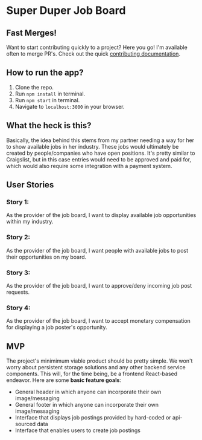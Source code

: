 # Super Duper Job Board

## Fast Merges!
Want to start contributing quickly to a project? Here you go! I'm available often to merge PR's. Check out the quick [contributing documentation](contributing.md).

## How to run the app?

1. Clone the repo.
2. Run ```npm install``` in terminal.
3. Run ```npm start``` in terminal.
4. Navigate to ```localhost:3000``` in your browser.

## What the heck is this?
Basically, the idea behind this stems from my partner needing a way for her to show available jobs in her industry. These jobs would ultimately be created by people/companies who have open positions. It's pretty similar to Craigslist, but in this case entries would need to be approved and paid for, which would also require some integration with a payment system.

## User Stories

### Story 1:
As the provider of the job board, I want to display available job opportunities within my industry.

### Story 2:
As the provider of the job board, I want people with available jobs to post their opportunities on my board.

### Story 3:
As the provider of the job board, I want to approve/deny incoming job post requests.

### Story 4:
As the provider of the job board, I want to accept monetary compensation for displaying a job poster's opportunity.

## MVP
The project's minimimum viable product should be pretty simple. We won't worry about persistent storage solutions and any other backend service components. This will, for the time being, be a frontend React-based endeavor. Here are some **basic feature goals**:

- General header in which anyone can incorporate their own image/messaging
- General footer in which anyone can incorporate their own image/messaging
- Interface that displays job postings provided by hard-coded or api-sourced data
- Interface that enables users to create job postings
